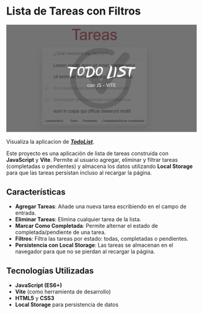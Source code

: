 # Lista de Tareas con Filtros

![Imagen del proyecto](public/TodoListbanner.jpg)

Visualiza la aplicacion de [***TodoList***](https://jos3-lu1s.github.io/todoListJs/ "TodoListApp").

Este proyecto es una aplicación de lista de tareas construida con **JavaScript** y **Vite**. Permite al usuario agregar, eliminar y filtrar tareas (completadas o pendientes) y almacena los datos utilizando **Local Storage** para que las tareas persistan incluso al recargar la página.

## Características

- **Agregar Tareas**: Añade una nueva tarea escribiendo en el campo de entrada.
- **Eliminar Tareas**: Elimina cualquier tarea de la lista.
- **Marcar Como Completada**: Permite alternar el estado de completada/pendiente de una tarea.
- **Filtros**: Filtra las tareas por estado: todas, completadas o pendientes.
- **Persistencia con Local Storage**: Las tareas se almacenan en el navegador para que no se pierdan al recargar la página.

## Tecnologías Utilizadas

- **JavaScript (ES6+)**
- **Vite** (como herramienta de desarrollo)
- **HTML5** y **CSS3**
- **Local Storage** para persistencia de datos
